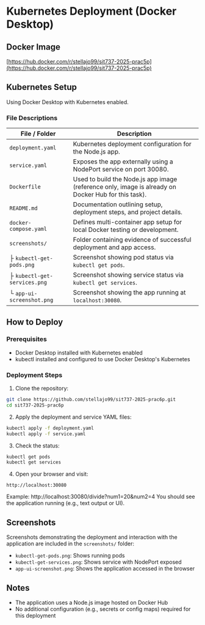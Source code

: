 # Kubernetes Deployment (Docker Desktop)

## Docker Image
[https://hub.docker.com/r/stellajo99/sit737-2025-prac5p](https://hub.docker.com/r/stellajo99/sit737-2025-prac5p)

## Kubernetes Setup
Using Docker Desktop with Kubernetes enabled.

### File Descriptions
| File / Folder | Description |
|---------------|-------------|
| `deployment.yaml` | Kubernetes deployment configuration for the Node.js app. |
| `service.yaml` | Exposes the app externally using a NodePort service on port 30080. |
| `Dockerfile` | Used to build the Node.js app image (reference only, image is already on Docker Hub for this task). |
| `README.md` | Documentation outlining setup, deployment steps, and project details. |
| `docker-compose.yaml` | Defines multi-container app setup for local Docker testing or development. |
| `screenshots/` | Folder containing evidence of successful deployment and app access. |
| ├ `kubectl-get-pods.png` | Screenshot showing pod status via `kubectl get pods`. |
| ├ `kubectl-get-services.png` | Screenshot showing service status via `kubectl get services`. |
| └ `app-ui-screenshot.png` | Screenshot showing the app running at `localhost:30080`. |

## How to Deploy

### Prerequisites
- Docker Desktop installed with Kubernetes enabled
- kubectl installed and configured to use Docker Desktop's Kubernetes

### Deployment Steps

1. Clone the repository:
```bash
git clone https://github.com/stellajo99/sit737-2025-prac6p.git
cd sit737-2025-prac6p
```

2. Apply the deployment and service YAML files:
```bash
kubectl apply -f deployment.yaml
kubectl apply -f service.yaml
```

3. Check the status:
```bash
kubectl get pods
kubectl get services
```

4. Open your browser and visit:
```
http://localhost:30080
```
Example: http://localhost:30080/divide?num1=20&num2=4
You should see the application running (e.g., text output or UI).

## Screenshots
Screenshots demonstrating the deployment and interaction with the application are included in the `screenshots/` folder:

- `kubectl-get-pods.png`: Shows running pods
- `kubectl-get-services.png`: Shows service with NodePort exposed
- `app-ui-screenshot.png`: Shows the application accessed in the browser

## Notes
- The application uses a Node.js image hosted on Docker Hub
- No additional configuration (e.g., secrets or config maps) required for this deployment


